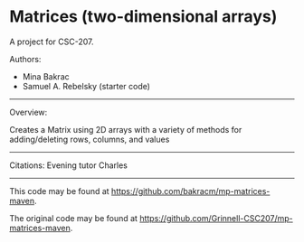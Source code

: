 # Matrices (two-dimensional arrays)

A project for CSC-207.

Authors:

* Mina Bakrac
* Samuel A. Rebelsky (starter code)

---

Overview:

Creates a Matrix using 2D arrays with a variety of methods for adding/deleting rows, columns, and values

---

Citations: Evening tutor Charles

---

This code may be found at <https://github.com/bakracm/mp-matrices-maven>. 

The original code may be found at <https://github.com/Grinnell-CSC207/mp-matrices-maven>.
